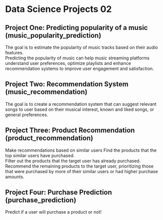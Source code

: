 # Data Science Projects 02

## Project One: Predicting popularity of a music (music_popularity_prediction)
The goal is to estimate the popularity of music tracks based on their audio features.  
Predicting the popularity of music can help music streaming platforms understand user preferences, optimize playlists and enhance recommendation systems to improve
user engagement and satisfaction.

## Project Two: Recommendation System (music_recommendation)
The goal is to create a recommendation system that can suggest relevant songs to user based on their musical interest, known and liked songs, or general preferences.

## Project Three: Product Recommendation (product_recommendation)
Make recommendations based on similar users
Find the products that the top similar users have purchased.  
Filter out the products that the target user has already purchased.  
Recommend the remaining products to the target user, prioritizing those that were purchased by more of their similar users or had higher purchase amounts.  

## Project Four: Purchase Prediction (purchase_prediction)
Predict if a user will purchase a product or not!
